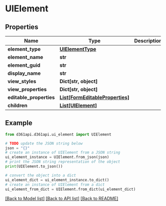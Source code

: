 # UIElement


## Properties

Name | Type | Description | Notes
------------ | ------------- | ------------- | -------------
**element_type** | [**UIElementType**](UIElementType.md) |  | [optional] 
**element_name** | **str** |  | [optional] 
**element_guid** | **str** |  | [optional] 
**display_name** | **str** |  | [optional] 
**view_styles** | **Dict[str, object]** |  | [optional] 
**view_properties** | **Dict[str, object]** |  | [optional] 
**editable_properties** | [**List[FormEditableProperties]**](FormEditableProperties.md) |  | [optional] 
**children** | [**List[UIElement]**](UIElement.md) |  | [optional] 

## Example

```python
from d361api.d361api.ui_element import UIElement

# TODO update the JSON string below
json = "{}"
# create an instance of UIElement from a JSON string
ui_element_instance = UIElement.from_json(json)
# print the JSON string representation of the object
print(UIElement.to_json())

# convert the object into a dict
ui_element_dict = ui_element_instance.to_dict()
# create an instance of UIElement from a dict
ui_element_from_dict = UIElement.from_dict(ui_element_dict)
```
[[Back to Model list]](../README.md#documentation-for-models) [[Back to API list]](../README.md#documentation-for-api-endpoints) [[Back to README]](../README.md)


